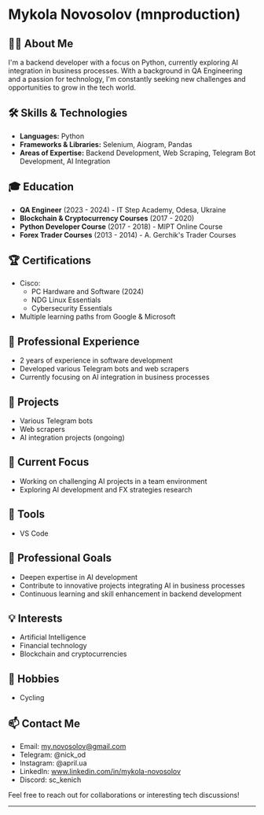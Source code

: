 # Mykola Novosolov (mnproduction)

## 👨‍💻 About Me
I'm a backend developer with a focus on Python, currently exploring AI integration in business processes. With a background in QA Engineering and a passion for technology, I'm constantly seeking new challenges and opportunities to grow in the tech world.

## 🛠 Skills & Technologies
- **Languages:** Python
- **Frameworks & Libraries:** Selenium, Aiogram, Pandas
- **Areas of Expertise:** Backend Development, Web Scraping, Telegram Bot Development, AI Integration

## 🎓 Education
- **QA Engineer** (2023 - 2024) - IT Step Academy, Odesa, Ukraine
- **Blockchain & Cryptocurrency Courses** (2017 - 2020)
- **Python Developer Course** (2017 - 2018) - MIPT Online Course
- **Forex Trader Courses** (2013 - 2014) - A. Gerchik's Trader Courses

## 🏆 Certifications
- Cisco:
  - PC Hardware and Software (2024)
  - NDG Linux Essentials
  - Cybersecurity Essentials
- Multiple learning paths from Google & Microsoft

## 💼 Professional Experience
- 2 years of experience in software development
- Developed various Telegram bots and web scrapers
- Currently focusing on AI integration in business processes

## 🚀 Projects
- Various Telegram bots
- Web scrapers
- AI integration projects (ongoing)

## 🌱 Current Focus
- Working on challenging AI projects in a team environment
- Exploring AI development and FX strategies research

## 🔧 Tools
- VS Code

## 🎯 Professional Goals
- Deepen expertise in AI development
- Contribute to innovative projects integrating AI in business processes
- Continuous learning and skill enhancement in backend development

## 💡 Interests
- Artificial Intelligence
- Financial technology
- Blockchain and cryptocurrencies

## 🚴 Hobbies
- Cycling

## 📫 Contact Me
- Email: my.novosolov@gmail.com
- Telegram: @nick_od
- Instagram: @april.ua
- LinkedIn: www.linkedin.com/in/mykola-novosolov
- Discord: sc_kenich

Feel free to reach out for collaborations or interesting tech discussions!

---
